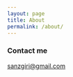 ```yaml
---
layout: page
title: About
permalink: /about/
---
```



### Contact me

[sanzgiri@gmail.com](mailto:sanzgiri@gmail.com)
